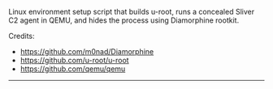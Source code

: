 Linux environment setup script that builds u-root, runs a concealed Sliver C2 agent in QEMU, and hides the process using Diamorphine rootkit.


Credits:
- https://github.com/m0nad/Diamorphine
- https://github.com/u-root/u-root
- https://github.com/qemu/qemu

---

